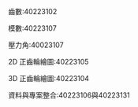齒數:40223102

模數:40223107

壓力角:40023107

2D 正齒輪繪圖:40223105

3D 正齒輪繪圖:40223104

資料與專案整合:40223106與40223131